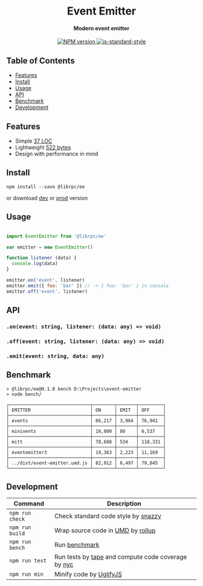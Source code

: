 <h1 align="center">Event Emitter</h1>
<h4 align="center">Modern event emitter</h4>
<p align="center">
  <a href="https://www.npmjs.com/package/vectory" target="_blank">
      <img src="https://img.shields.io/npm/v/vectory.svg" alt="NPM version" target="_blank"></img>
   </a>
  <a href="https://github.com/feross/standard" target="_blank">
    <img src="https://img.shields.io/badge/code%20style-standard-brightgreen.svg?style=flat" alt="js-standard-style"/>
  </a>
</p>

## Table of Contents

- [Features](#features)
- [Install](#install)
- [Usage](#usage)
- [API](#api)
- [Benchmark](#benchmark)
- [Development](#development)

## Features

- Simple [37 LOC](https://github.com/librpc/event-emitter/blob/master/dist/event-emitter.js#L37)
- Lightweight [522 bytes](https://github.com/librpc/event-emitter/blob/master/dist/event-emitter.min.js)
- Design with performance in mind

## Install

```
npm install --save @librpc/ee
```

or download [dev](https://unpkg.com/@librpc/ee@0.1.0/dist/event-emitter.umd.js) or [prod](https://unpkg.com/@librpc/ee@0.1.0/dist/event-emitter.min.js) version

## Usage

```js

import EventEmitter from '@librpc/ee'

var emitter = new EventEmitter()

function listener (data) {
  console.log(data)
}

emitter.on('event', listener)
emitter.emit({ foo: 'bar' }) // -> { foo: 'bar' } in console
emitter.off('event', listener)
```


## API

### `.on(event: string, listener: (data: any) => void)`

### `.off(event: string, listener: (data: any) => void)`

### `.emit(event: string, data: any)`

## Benchmark

```
> @librpc/ee@0.1.0 bench D:\Projects\event-emitter
> node bench/

┌──────────────────────────────┬────────┬───────┬─────────┐
│ EMITTER                      │ ON     │ EMIT  │ OFF     │
├──────────────────────────────┼────────┼───────┼─────────┤
│ events                       │ 66,217 │ 3,964 │ 76,941  │
├──────────────────────────────┼────────┼───────┼─────────┤
│ minivents                    │ 18,800 │ 80    │ 6,537   │
├──────────────────────────────┼────────┼───────┼─────────┤
│ mitt                         │ 78,688 │ 534   │ 118,331 │
├──────────────────────────────┼────────┼───────┼─────────┤
│ eventemitter3                │ 19,363 │ 2,223 │ 11,169  │
├──────────────────────────────┼────────┼───────┼─────────┤
│ ../dist/event-emitter.umd.js │ 82,912 │ 6,497 │ 79,845  │
└──────────────────────────────┴────────┴───────┴─────────┘
```

## Development

Command | Description
--------| -----------
`npm run check` | Check standard code style by [snazzy](https://www.npmjs.com/package/snazzy)
`npm run build` | Wrap source code in [UMD](https://github.com/umdjs/umd) by [rollup](https://github.com/rollup/rollup)
`npm run bench` | Run [benchmark](http://benchmarkjs.com/)
`npm run test` | Run tests by [tape](https://github.com/substack/tape) and compute code coverage by [nyc](https://github.com/bcoe/nyc)
`npm run min` | Minify code by [UglifyJS](https://github.com/mishoo/UglifyJS2)
